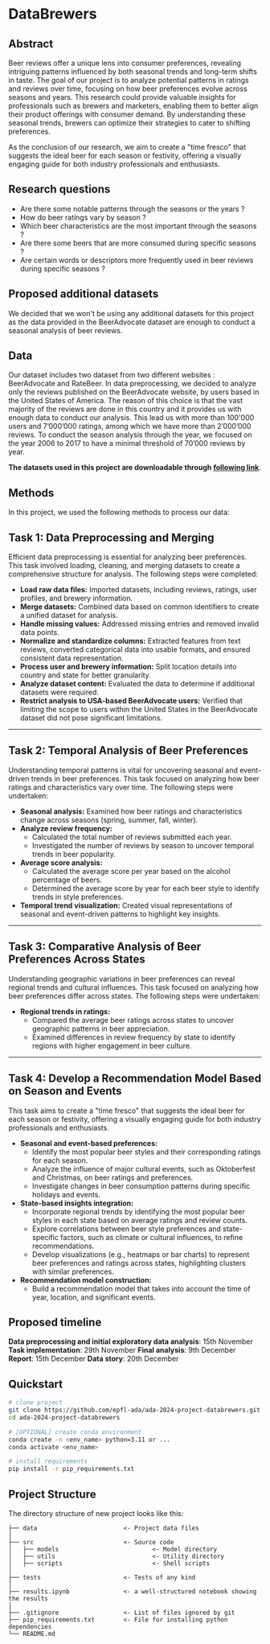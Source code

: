 # DataBrewers

## Abstract
Beer reviews offer a unique lens into consumer preferences, revealing intriguing patterns influenced by both seasonal trends and long-term shifts in taste. The goal of our project is to analyze potential patterns in ratings and reviews over time, focusing on how beer preferences evolve across seasons and years. This research could provide valuable insights for professionals such as brewers and marketers, enabling them to better align their product offerings with consumer demand. By understanding these seasonal trends, brewers can optimize their strategies to cater to shifting preferences.

As the conclusion of our research, we aim to create a "time fresco" that suggests the ideal beer for each season or festivity, offering a visually engaging guide for both industry professionals and enthusiasts.

## Research questions
- Are there some notable patterns through the seasons or the years ?
- How do beer ratings vary by season ?
- Which beer characteristics are the most important through the seasons ?
- Are there some beers that are more consumed during specific seasons ?
- Are certain words or descriptors more frequently used in beer reviews during specific seasons ?

## Proposed additional datasets
We decided that we won't be using any additional datasets for this project as the data provided in the BeerAdvocate dataset are enough to conduct a seasonal analysis of beer reviews.

## Data 
Our dataset includes two dataset from two different websites : BeerAdvocate and RateBeer. In data preprocessing, we decided to analyze only the reviews published on the BeerAdvocate website, by users based in the United States of America. The reason of this choice is that the vast majority of the reviews are done in this country and it provides us with enough data to conduct our analysis. This lead us with more than 100'000 users and 7’000’000 ratings, among which we have more than 2’000’000 reviews. To conduct the season analysis through the year, we focused on the year 2006 to 2017 to have a minimal threshold of 70’000 reviews by year. 

**The datasets used in this project are downloadable through [following link](https://drive.google.com/drive/folders/1Wz6D2FM25ydFw_-41I9uTwG9uNsN4TCF?usp=share_link)**.

## Methods
In this project, we used the following methods to process our data:

## Task 1: Data Preprocessing and Merging
Efficient data preprocessing is essential for analyzing beer preferences. This task involved loading, cleaning, and merging datasets to create a comprehensive structure for analysis. The following steps were completed:

- **Load raw data files:** Imported datasets, including reviews, ratings, user profiles, and brewery information.
- **Merge datasets:** Combined data based on common identifiers to create a unified dataset for analysis.
- **Handle missing values:** Addressed missing entries and removed invalid data points.
- **Normalize and standardize columns:** Extracted features from text reviews, converted categorical data into usable formats, and ensured consistent data representation.
- **Process user and brewery information:** Split location details into country and state for better granularity.
- **Analyze dataset content:** Evaluated the data to determine if additional datasets were required.
- **Restrict analysis to USA-based BeerAdvocate users:** Verified that limiting the scope to users within the United States in the BeerAdvocate dataset did not pose significant limitations.

---

## Task 2: Temporal Analysis of Beer Preferences
Understanding temporal patterns is vital for uncovering seasonal and event-driven trends in beer preferences. This task focused on analyzing how beer ratings and characteristics vary over time. The following steps were undertaken:

- **Seasonal analysis:** Examined how beer ratings and characteristics change across seasons (spring, summer, fall, winter).
- **Analyze review frequency:**
    - Calculated the total number of reviews submitted each year.
    - Investigated the number of reviews by season to uncover temporal trends in beer popularity.
- **Average score analysis:**
    - Calculated the average score per year based on the alcohol percentage of beers.
    - Determined the average score by year for each beer style to identify trends in style preferences.
- **Temporal trend visualization:** Created visual representations of seasonal and event-driven patterns to highlight key insights.

---

## Task 3: Comparative Analysis of Beer Preferences Across States
Understanding geographic variations in beer preferences can reveal regional trends and cultural influences. This task focused on analyzing how beer preferences differ across states. The following steps were undertaken:

- **Regional trends in ratings:**
    - Compared the average beer ratings across states to uncover geographic patterns in beer appreciation.
    - Examined differences in review frequency by state to identify regions with higher engagement in beer culture.

---

## Task 4: Develop a Recommendation Model Based on Season and Events
This task aims to create a "time fresco" that suggests the ideal beer for each season or festivity, offering a visually engaging guide for both industry professionals and enthusiasts.

- **Seasonal and event-based preferences:**
    - Identify the most popular beer styles and their corresponding ratings for each season.
    - Analyze the influence of major cultural events, such as Oktoberfest and Christmas, on beer ratings and preferences.
    - Investigate changes in beer consumption patterns during specific holidays and events.
- **State-based insights integration:**
    - Incorporate regional trends by identifying the most popular beer styles in each state based on average ratings and review counts.
    - Explore correlations between beer style preferences and state-specific factors, such as climate or cultural influences, to refine recommendations.
    - Develop visualizations (e.g., heatmaps or bar charts) to represent beer preferences and ratings across states, highlighting clusters with similar preferences.
- **Recommendation model construction:**
    - Build a recommendation model that takes into account the time of year, location, and significant events.

## Proposed timeline

**Data preprocessing and initial exploratory data analysis**: 15th November
**Task implementation**: 29th November
**Final analysis**: 9th December
**Report**: 15th December
**Data story**: 20th December

## Quickstart

```bash
# clone project
git clone https://github.com/epfl-ada/ada-2024-project-databrewers.git
cd ada-2024-project-databrewers

# [OPTIONAL] create conda environment
conda create -n <env_name> python=3.11 or ...
conda activate <env_name>

# install requirements
pip install -r pip_requirements.txt
```

## Project Structure

The directory structure of new project looks like this:

```
├── data                        <- Project data files
│
├── src                         <- Source code
│   ├── models                          <- Model directory
│   ├── utils                           <- Utility directory
│   ├── scripts                         <- Shell scripts
│
├── tests                       <- Tests of any kind
│
├── results.ipynb               <- a well-structured notebook showing the results
│
├── .gitignore                  <- List of files ignored by git
├── pip_requirements.txt        <- File for installing python dependencies
└── README.md
```

